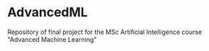 # AdvancedML
Repository of final project for the MSc Artificial Intelligence course "Advanced Machine Learning"
